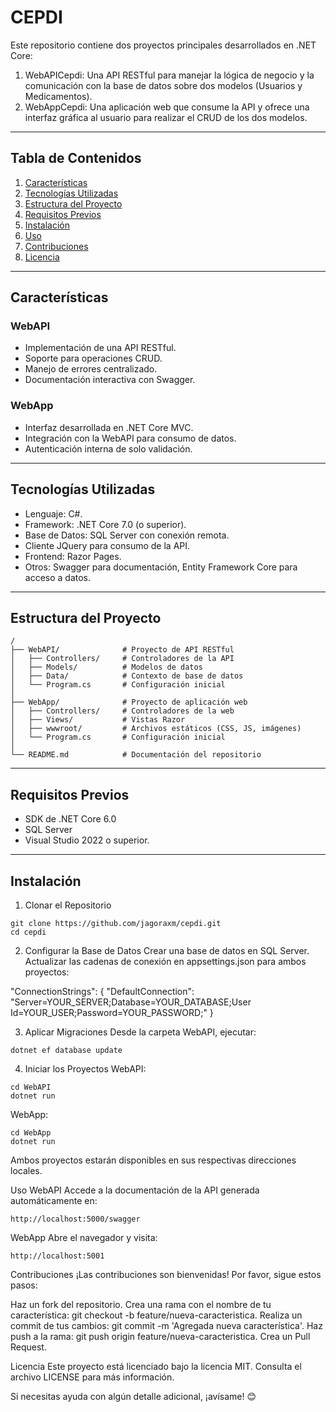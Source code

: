 # CEPDI

Este repositorio contiene dos proyectos principales desarrollados en .NET Core:

1. WebAPICepdi: Una API RESTful para manejar la lógica de negocio y la comunicación con la base de datos sobre dos modelos (Usuarios y Medicamentos).
2. WebAppCepdi: Una aplicación web que consume la API y ofrece una interfaz gráfica al usuario para realizar el CRUD de los dos modelos.

---

## Tabla de Contenidos
1. [Características](#características)
2. [Tecnologías Utilizadas](#tecnologías-utilizadas)
3. [Estructura del Proyecto](#estructura-del-proyecto)
4. [Requisitos Previos](#requisitos-previos)
5. [Instalación](#instalación)
6. [Uso](#uso)
7. [Contribuciones](#contribuciones)
8. [Licencia](#licencia)

---

## Características

### WebAPI
- Implementación de una API RESTful.
- Soporte para operaciones CRUD.
- Manejo de errores centralizado.
- Documentación interactiva con Swagger.

### WebApp
- Interfaz desarrollada en .NET Core MVC.
- Integración con la WebAPI para consumo de datos.
- Autenticación interna de solo validación.

---

## Tecnologías Utilizadas
- Lenguaje: C#.
- Framework: .NET Core 7.0 (o superior).
- Base de Datos: SQL Server con conexión remota.
- Cliente JQuery para consumo de la API.
- Frontend: Razor Pages.
- Otros: Swagger para documentación, Entity Framework Core para acceso a datos.

---

## Estructura del Proyecto

```plaintext
/
├── WebAPI/              # Proyecto de API RESTful
│   ├── Controllers/     # Controladores de la API
│   ├── Models/          # Modelos de datos
│   ├── Data/            # Contexto de base de datos
│   └── Program.cs       # Configuración inicial
│
├── WebApp/              # Proyecto de aplicación web
│   ├── Controllers/     # Controladores de la web
│   ├── Views/           # Vistas Razor
│   ├── wwwroot/         # Archivos estáticos (CSS, JS, imágenes)
│   └── Program.cs       # Configuración inicial
│
└── README.md            # Documentación del repositorio
```

---

## Requisitos Previos
- SDK de .NET Core 6.0
- SQL Server
- Visual Studio 2022 o superior.

---

## Instalación
1. Clonar el Repositorio
```
git clone https://github.com/jagoraxm/cepdi.git
cd cepdi
```

2. Configurar la Base de Datos
Crear una base de datos en SQL Server.
Actualizar las cadenas de conexión en appsettings.json para ambos proyectos:

"ConnectionStrings": {
    "DefaultConnection": "Server=YOUR_SERVER;Database=YOUR_DATABASE;User Id=YOUR_USER;Password=YOUR_PASSWORD;"
}

3. Aplicar Migraciones
Desde la carpeta WebAPI, ejecutar:
```
dotnet ef database update
```

4. Iniciar los Proyectos
WebAPI:
```
cd WebAPI
dotnet run
```

WebApp:
```
cd WebApp
dotnet run
```

Ambos proyectos estarán disponibles en sus respectivas direcciones locales.

Uso
WebAPI
Accede a la documentación de la API generada automáticamente en:

```
http://localhost:5000/swagger
```

WebApp
Abre el navegador y visita:
```
http://localhost:5001
```

Contribuciones
¡Las contribuciones son bienvenidas! Por favor, sigue estos pasos:

Haz un fork del repositorio.
Crea una rama con el nombre de tu característica: git checkout -b feature/nueva-caracteristica.
Realiza un commit de tus cambios: git commit -m 'Agregada nueva característica'.
Haz push a la rama: git push origin feature/nueva-caracteristica.
Crea un Pull Request.

Licencia
Este proyecto está licenciado bajo la licencia MIT. Consulta el archivo LICENSE para más información.

Si necesitas ayuda con algún detalle adicional, ¡avísame! 😊
